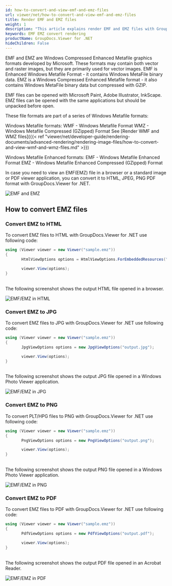 ```yaml
---
id: how-to-convert-and-view-emf-and-emz-files
url: viewer/net/how-to-convert-and-view-emf-and-emz-files
title: Render EMF and EMZ files
weight: 1
description: "This article explains render EMF and EMZ files with GroupDocs.Viewer within your .NET applications."
keywords: EMF EMZ convert rendering
productName: GroupDocs.Viewer for .NET
hideChildren: False
---
```

EMF and EMZ are Windows Compressed Enhanced Metafile graphics formats developed by Microsoft. These formats may contain both vector and raster images, but they are primarily used for vector images.
EMF is Enhanced Windows Metafile Format - it contains Windows MetaFile binary data.
EMZ is a Windows Compressed Enhanced Metafile format - it also contains Windows MetaFile binary data but compressed with GZIP.

EMF files can be opened with Microsoft Paint, Adobe Illustrator, InkScape.
EMZ files can be opened with the same applications but should be unpacked before open.

These file formats are part of a series of Windows Metafile formats:

Windows Metafile formats:
WMF - Windows Metafile Format
WMZ - Windows Metafile Compressed (GZipped) Format
See [Render WMF and WMZ files]({{< ref "viewer/net/developer-guide/rendering-documents/advanced-rendering/rendering-image-files/how-to-convert-and-view-wmf-and-wmz-files.md" >}})

Windows Metafile Enhanced formats:
EMF - Windows Metafile Enhanced Format
EMZ - Windows Metafile Enhanced Compressed (GZipped) Format

In case you need to view an EMF(EMZ) file in a browser or a standard image or PDF viewer application, you can convert it to HTML, JPEG, PNG  PDF format with GroupDocs.Viewer for .NET.

![EMF and EMZ](/viewer/net/images/how-to-convert-and-view-emf-and-emz-files/sample.jpg)

## How to convert EMZ files

### Convert EMZ to HTML

To convert EMZ files to HTML with GroupDocs.Viewer for .NET use following code:

```csharp
using (Viewer viewer = new Viewer("sample.emz"))
{
       HtmlViewOptions options = HtmlViewOptions.ForEmbeddedResources("output.html");

       viewer.View(options);
}
```

\
The following screenshot shows the output HTML file opened in a browser.

![EMF/EMZ in HTML](/viewer/net/images/how-to-convert-and-view-emf-and-emz-files/html.jpg)

### Convert EMZ to JPG

To convert EMZ files to JPG with GroupDocs.Viewer for .NET use following code:

```csharp
using (Viewer viewer = new Viewer("sample.emz"))
{
       JpgViewOptions options = new JpgViewOptions("output.jpg");

       viewer.View(options);
}
```

\
The following screenshot shows the output JPG file opened in a Windows Photo Viewer application.

![EMF/EMZ in JPG](/viewer/net/images/how-to-convert-and-view-emf-and-emz-files/jpg.jpg)

### Convert EMZ to PNG

To convert PLT/HPG files to PNG with GroupDocs.Viewer for .NET use following code:

```csharp
using (Viewer viewer = new Viewer("sample.emz"))
{
       PngViewOptions options = new PngViewOptions("output.png");

       viewer.View(options);
}
```

\
The following screenshot shows the output PNG file opened in a Windows Photo Viewer application.

![EMF/EMZ in PNG](/viewer/net/images/how-to-convert-and-view-emf-and-emz-files/png.jpg)

### Convert EMZ to PDF

To convert EMZ files to PDF with GroupDocs.Viewer for .NET use following code:

```csharp
using (Viewer viewer = new Viewer("sample.emz"))
{
       PdfViewOptions options = new PdfViewOptions("output.pdf");

       viewer.View(options);
}
```

\
The following screenshot shows the output PDF file opened in an Acrobat Reader.

![EMF/EMZ in PDF](/viewer/net/images/how-to-convert-and-view-emf-and-emz-files/pdf.jpg)
